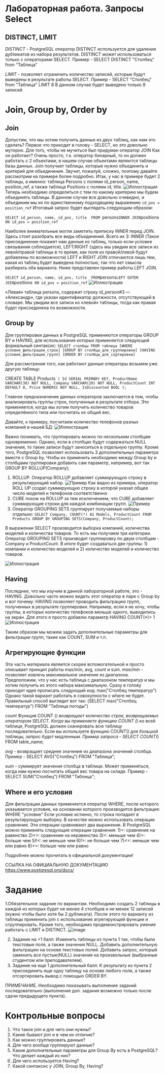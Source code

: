 #  Лабораторная работа. Запросы Select 
## **DISTINCT, LIMIT**
*DISTINCT* - PostgreSQL оператор DISTINCT используется для удаления дубликатов из набора результатов. DISTINCT может использоваться только с операторами SELECT.
Пример - SELECT DISTINCT "Столбец" from "Таблица"

*LIMIT* - позволяет ограничить количество записей, которые будут выведены в результате работы SELECT. 
Пример - SELECT "Столбец" from "Таблица" LIMIT 8
В данном случае будет выведено только 8 записей

# **Join, Group by, Order by**
## **Join**
Допустим, что мы хотим получить данные из двух таблиц, как нам это сделать? Первое что приходит в голову - SELECT, но это довольно муторно. Для того, чтобы не мучиться был придуман оператор JOIN
Как он работает? Очень просто, т.к. оператор бинарный, то он должен работать с 2 объектами, в нашем случае объектами являются таблицы базы данных. Join получает таблицы, которые нужно объединить и критерий для объединения.
Звучит, пожалуй, сложно, поэтому давайте рассмотрим на примере более подробно.
Итак, у нас в примере будет 2 таблицы, а именно: таблица Persons с полями id_person, name, position_ref, а также таблица Positions с полями id, title.
![Иллюстрация](https://github.com/iu5git/Database/tree/main/pictures/м1.png)
Теперь необходимо определиться с тем по какому критерию мы будем объединять таблицы. В данном случае все довольно очевидно, и объединим мы их по единственному подходящему выражению
`id_pos = position_ref`
Итоговый запрос будет выглядеть следующим образом:

`SELECT id_person, name, id_pos, title 
FROM `persons`
INNER JOIN `positions` ON id_pos = position_ref`

Наиболее внимательные могли заметить приписку INNER перед JOIN. Здесь стоит разобрать все виды объединений. 
Всего их 3: INNER (Такое присоединение покажет нам данные из таблиц, только если условие связывания соблюдается), LEFT/RIGHT (здесь мы увидим все записи из левой/правой таблицы в то время, как поля из правой/левой будут добавлены по возможности)
LEFT и RIGHT JOIN отличаются лишь тем, какая из таблиц будет выведена полностью, так что нет смысла разбирать оба варианта. Ниже представлен пример работы LEFT JOIN.

`
SELECT id_person, name, id_pos, title 
FROM `persons`
LEFT OUTER JOIN `positions` ON id_pos = position_ref`
![Иллюстрация](https://github.com/iu5git/Database/tree/main/pictures/м2.png)

«Левая» таблица persons, содержит строку id_person#3 — «Александр», где указан идентификатор должности, отсутствующей в словаре. Мы увидим все записи из «левой» таблицы, тогда как правая будет присоединена по возможности.
## **Group by**
Для группировки данных в PostgreSQL применяются операторы GROUP BY и HAVING, для использования которых применяется следующий формальный синтаксис:
`SELECT столбцы
FROM таблица
[WHERE условие_фильтрации_строк]
[GROUP BY столбцы_для_группировки]
[HAVING условие_фильтрации_групп]
[ORDER BY столбцы_для_сортировки]`

Для рассмотрения того, как работают данные операторы возьмем уже другую таблицу:

CREATE TABLE Products`
(
  Id SERIAL PRIMARY KEY,
  ProductName VARCHAR(30) NOT NULL,
 Company VARCHAR(20) NOT NULL,
   ProductCount INT DEFAULT 0,
   Price NUMERIC NOT NULL,
   IsDiscounted BOOL
);`

Главное предназначение данных операторов заключается в том, чтобы анализировать группы строк, полученные в результате отбора. Это применяется, когда мы хотим получить количество товаров определённого типа или посчитать их общий вес.

Давайте, к примеру, посчитаем количество телефонов разных компаний в нашей БД:
![Иллюстрация](https://github.com/iu5git/Database/tree/main/pictures/м3.png)

Важно понимать, что группировать можно по нескольким столбцам одновременно. Однако, если в столбцах будут содержаться NULL значения, то такие записи будут заноситься в отдельную группу.
Кроме того, PostgreSQL позволяет использовать 3 дополнительных параметра вместе с Group by. Чтобы их применить необходимо между Group by и столбцами группировки добавить сам параметр, например, вот так GROUP BY ROLLUP(Company);
1) ROLLUP. Оператор ROLLUP добавляет суммирующую строку в результирующий набор.
![Пример](https://github.com/iu5git/Database/tree/main/pictures/rollup.png)
Как видно из примера, оператор ROLL UP создал суммирующую строку в которой указал общее число моделей и телефонов соответственно 
2) CUBE похож на ROLLUP за тем исключением, что CUBE добавляет суммирующие строки для каждой комбинации групп.
![Пример](https://github.com/iu5git/Database/tree/main/pictures/cube.png)
3) Оператор GROUPING SETS группирует получаемые наборы отдельно:
`SELECT Company, COUNT(*) AS Models, ProductCount
FROM Products
GROUP BY GROUPING SETS(Company, ProductCount);`

В выражении SELECT производится выборка компаний, количества моделей и количества товаров. То есть мы получаем три категории. Оператор GROUPING SETS производит группировку по двум столбцам - Company и ProductCount. В итоге будет создаваться две группы: 1) компании и количество моделей и 2) количество моделей и количество товаров.

![Иллюстрация](https://github.com/iu5git/Database/tree/main/pictures/м4.png)


## **Having**
Последнее, что мы изучим в данной лабораторной работе, это - HAVING. Довольно часто можно видеть этот оператор в паре с Group by и вот почему: HAVING позволяет проводить фильтрацию групп, полученных в результате группировки.
Например, если я не хочу, чтобы группы, в которых количество телефонов меньше одного, выводились на экран. Для этого я просто добавлю параметр HAVING COUNT(*)> 1
![Иллюстрация](https://github.com/iu5git/Database/tree/main/pictures/м5.png)

Таким образом мы можем задать дополнительные параметры для фильтрации групп, такие как COUNT, SUM и т.п.
## **Агрегирующие функции**
Эта часть материала является скорее вспомогательной и просто описывает принцип работы max/min, avg, count и sum.
*max/min* - позволяет извлечь максимальное значение из диапазона. Предположим, что у нас есть таблица с диапазоном температур и мы хотим получить из этого набора максимальную. Сразу в голову приходит идея прописать следующий код: max("Столбец температур")
Однако такой вариант работать в совокупности с where не будет. Правильный способ выглядит вот так: (SELECT max("Столбец температур") FROM "Таблица погоды")

*count* Функция COUNT (*) возвращает количество строк, возвращаемых оператором SELECT.
Когда вы применяете функцию COUNT (*) ко всей таблице, PostgreSQL должен сканировать всю таблицу последовательно. Если вы используете функцию COUNT(*) для большой таблицы, запрос будет медленным.
Пример запроса - SELECT COUNT(*) FROM table_name;

*avg* - возвращает среднее значение из диапазона значений столбца. Пример - SELECT AVG("Столбец")  FROM "Таблица";

*sum* - суммирует значения столбца в таблице. Может применяться, когда нам нужно посчитать общий вес товара на складе. Пример - SELECT SUM("Столбец")  FROM "Таблица";
## **Where и его условия**
Для фильтрации данных применяется оператор WHERE, после которого указывается условие, на основании которого производится фильтрация:  WHERE "условие"
Если условие истинно, то строка попадает в результирующую выборку. В качестве можно использовать операции сравнения. Эти операции сравнивают два выражения. В PostgreSQL можно применять следующие операции сравнения:
1)=: сравнение на равенство
2)<>: сравнение на неравенство
3)<: меньше чем
4)>: больше чем
5)!<: не меньше чем
6)!>: не больше чем
7)<=: меньше чем или равно
8)>=: больше чем или равно

Подробнее можно прочитать в официальной документации!

ССЫЛКА НА ОФИЦИАЛЬНУЮ ДОКУМЕНТАЦИЮ https://www.postgresql.org/docs/
# **Задание**
1.Обязательное задание по вариантам.
Необходимо создать 2 таблицы в каждой из которых будет не менее 4 столбцов и не менее 12 записей (нужно чтобы было хотя бы 2 дубликата). После этого по варианту из таблицы применить join с использование агрегирующей функции и сгруппировать. Кроме того, необходимо продемонстрировать умение работать с LIMIT и DISTINCT.
![image](https://user-images.githubusercontent.com/27778129/215747708-a265e0ef-f2e1-4fd6-a316-85b13faa4a00.png)


2. Задание на +1 балл:
Изменить таблицы из пункта 1 так, чтобы были текстовые поля, а также значения NULL. Добавить дополнительную фильтрацию на основе текстовых полей. Добавить запрос, который заменить все пустые(NULL) значения на произвольные (выбранные студентом или преподавателем).
3. Задание на еще 1 дополнительный балл:
К результату из пункта 2 присоединить еще одну таблицу на основе любого поля, а также отсортировать вывод с помощью ORDER BY.

ПРИМЕЧАНИЕ. Необходимо показывать выполнение заданий последовательно (выполнение доп. задания возможно только после сдачи предыдущего пункта).

# **Контрольные вопросы**
1. Что такое join и для чего они нужны? 
1. Какие бывают join и в чем их отличие?
1. Как можно группировать данные?
1. Для чего вообще группируют данные?
1. Какие дополнительные параметры для Group By есть в PostgreSQL? Что делает каждый из них?
1. Для чего используется Having?
1. Какой синтаксис у JOIN, Group By, Having?
